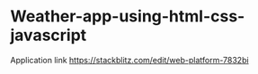 # Weather-app-using-html-css-javascript

Application link
https://stackblitz.com/edit/web-platform-7832bi
